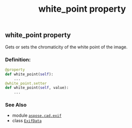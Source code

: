 ﻿---
title: white_point property
second_title: Aspose.CAD for Python via .NET API References
description: 
type: docs
weight: 1120
url: /python-net/aspose.cad.exif/exifdata/white_point/
is_root: false
---

## white_point property


Gets or sets the chromaticity of the white point of the image.
### Definition:
```python
@property
def white_point(self):
    ...
@white_point.setter
def white_point(self, value):
    ...
```

### See Also
* module [`aspose.cad.exif`](../../)
* class [`ExifData`](/cad/python-net/aspose.cad.exif/exifdata)

